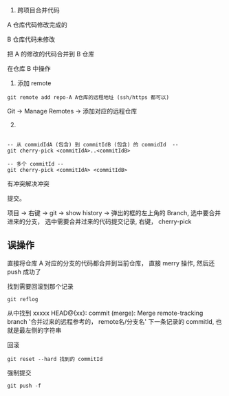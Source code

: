 
1. 跨项目合并代码

A 仓库代码修改完成的

B 仓库代码未修改

把 A 的修改的代码合并到 B 仓库

在仓库 B 中操作

1. 添加 remote

```git
git remote add repo-A A仓库的远程地址 (ssh/https 都可以)
```

Git -> Manage Remotes -> 添加对应的远程仓库

2.  

```git

-- 从 commidIdA (包含) 到 commitIdB (包含) 的 commidId  --
git cherry-pick <commitIdA>..<commitIdB>

-- 多个 commitId --
git cherry-pick <commitIdA> <commitIdB>
```

有冲突解决冲突

提交。


项目 -> 右键 -> git -> show history -> 弹出的框的左上角的 Branch, 选中要合并进来的分支， 选中需要合并过来的代码提交记录, 右键， cherry-pick 


## 误操作

直接将仓库 A 对应的分支的代码都合并到当前仓库， 直接 merry 操作, 然后还 push 成功了

找到需要回滚到那个记录

```git
git reflog
```

从中找到 xxxxx HEAD@{xx}: commit (merge): Merge remote-tracking branch '合并过来的远程参考的， remote名/分支名' 下一条记录的 commitId, 也就是最左侧的字符串

回滚

```git
git reset --hard 找到的 commitId

```

强制提交

```git 
git push -f
```